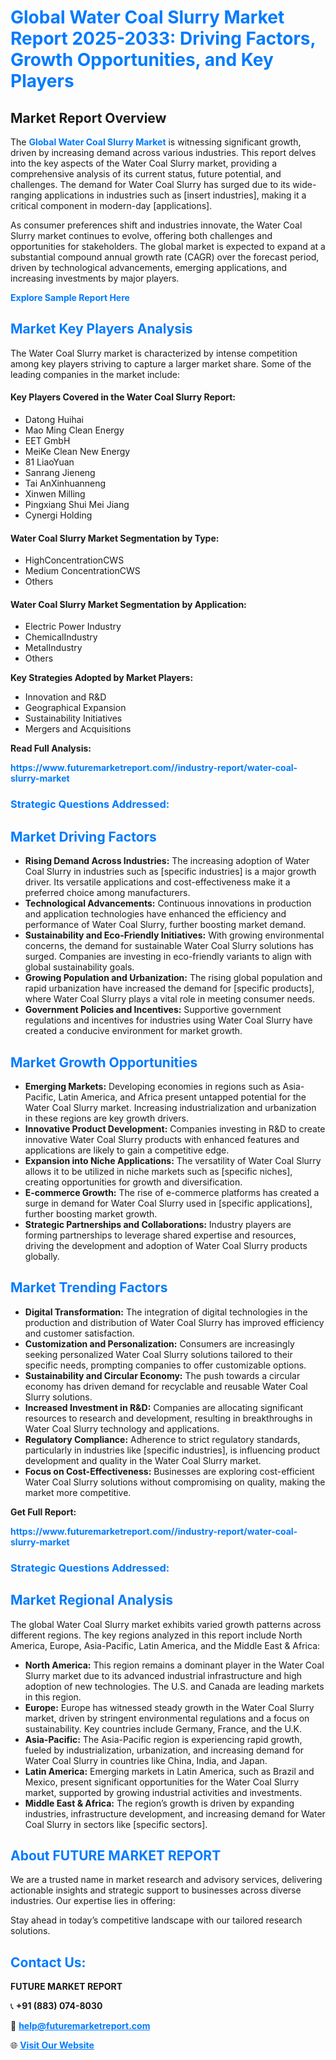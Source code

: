 <h1 style="color: #007BFF;">Global Water Coal Slurry Market Report 2025-2033: Driving Factors, Growth Opportunities, and Key Players</h1>

<section id="overview">
<h2>Market Report Overview</h2>
<p>The <a href="https://www.futuremarketreport.com//industry-report/water-coal-slurry-market" style="color: #007BFF; text-decoration: none;"><strong>Global Water Coal Slurry Market</strong></a> is witnessing significant growth, driven by increasing demand across various industries. This report delves into the key aspects of the Water Coal Slurry market, providing a comprehensive analysis of its current status, future potential, and challenges. The demand for Water Coal Slurry has surged due to its wide-ranging applications in industries such as [insert industries], making it a critical component in modern-day [applications].</p>
<p>As consumer preferences shift and industries innovate, the Water Coal Slurry market continues to evolve, offering both challenges and opportunities for stakeholders. The global market is expected to expand at a substantial compound annual growth rate (CAGR) over the forecast period, driven by technological advancements, emerging applications, and increasing investments by major players.</p>
</section>

<section id="overview">
<p><a href="https://www.futuremarketreport.com//request-sample/reportId=48118" style="color: #007BFF; text-decoration: none;"><strong>Explore Sample Report Here</strong></a></p>
</section>

<section id="key-players">
<h2 style="color: #007BFF;">Market Key Players Analysis</h2>
<p>The Water Coal Slurry market is characterized by intense competition among key players striving to capture a larger market share. Some of the leading companies in the market include:</p>
<h4>Key Players Covered in the Water Coal Slurry Report:</h4>
<ul><li>Datong Huihai</li><li>Mao Ming Clean Energy</li><li>EET GmbH</li><li>MeiKe Clean New Energy</li><li>81 LiaoYuan</li><li>Sanrang Jieneng</li><li>Tai AnXinhuanneng</li><li>Xinwen Milling</li><li>Pingxiang Shui Mei Jiang</li><li>Cynergi Holding</li></ul>
<h4>Water Coal Slurry Market Segmentation by Type:</h4>
<ul><li>HighConcentrationCWS</li><li>Medium ConcentrationCWS</li><li>Others</li></ul>

<h4>Water Coal Slurry Market Segmentation by Application:</h4>
<ul><li>Electric Power Industry</li><li>ChemicalIndustry</li><li>MetalIndustry</li><li>Others</li></ul>
<p><strong>Key Strategies Adopted by Market Players:</strong></p>
<ul>
<li>Innovation and R&D</li>
<li>Geographical Expansion</li>
<li>Sustainability Initiatives</li>
<li>Mergers and Acquisitions</li>
</ul>
</section>

<section>
<p><strong>Read Full Analysis: </strong></p><a href="https://www.futuremarketreport.com//industry-report/water-coal-slurry-market" style="color: #007BFF; text-decoration: none;"><strong>https://www.futuremarketreport.com//industry-report/water-coal-slurry-market</strong></a>
<h3 style="color: #007BFF;">Strategic Questions Addressed:</h3>
</section>

<section id="driving-factors">
<h2 style="color: #007BFF;">Market Driving Factors</h2>
<ul>
<li><strong>Rising Demand Across Industries:</strong> The increasing adoption of Water Coal Slurry in industries such as [specific industries] is a major growth driver. Its versatile applications and cost-effectiveness make it a preferred choice among manufacturers.</li>
<li><strong>Technological Advancements:</strong> Continuous innovations in production and application technologies have enhanced the efficiency and performance of Water Coal Slurry, further boosting market demand.</li>
<li><strong>Sustainability and Eco-Friendly Initiatives:</strong> With growing environmental concerns, the demand for sustainable Water Coal Slurry solutions has surged. Companies are investing in eco-friendly variants to align with global sustainability goals.</li>
<li><strong>Growing Population and Urbanization:</strong> The rising global population and rapid urbanization have increased the demand for [specific products], where Water Coal Slurry plays a vital role in meeting consumer needs.</li>
<li><strong>Government Policies and Incentives:</strong> Supportive government regulations and incentives for industries using Water Coal Slurry have created a conducive environment for market growth.</li>
</ul>
</section>

<section id="growth-opportunities">
<h2 style="color: #007BFF;">Market Growth Opportunities</h2>
<ul>
<li><strong>Emerging Markets:</strong> Developing economies in regions such as Asia-Pacific, Latin America, and Africa present untapped potential for the Water Coal Slurry market. Increasing industrialization and urbanization in these regions are key growth drivers.</li>
<li><strong>Innovative Product Development:</strong> Companies investing in R&D to create innovative Water Coal Slurry products with enhanced features and applications are likely to gain a competitive edge.</li>
<li><strong>Expansion into Niche Applications:</strong> The versatility of Water Coal Slurry allows it to be utilized in niche markets such as [specific niches], creating opportunities for growth and diversification.</li>
<li><strong>E-commerce Growth:</strong> The rise of e-commerce platforms has created a surge in demand for Water Coal Slurry used in [specific applications], further boosting market growth.</li>
<li><strong>Strategic Partnerships and Collaborations:</strong> Industry players are forming partnerships to leverage shared expertise and resources, driving the development and adoption of Water Coal Slurry products globally.</li>
</ul>
</section>

<section id="trending-factors">
<h2 style="color: #007BFF;">Market Trending Factors</h2>
<ul>
<li><strong>Digital Transformation:</strong> The integration of digital technologies in the production and distribution of Water Coal Slurry has improved efficiency and customer satisfaction.</li>
<li><strong>Customization and Personalization:</strong> Consumers are increasingly seeking personalized Water Coal Slurry solutions tailored to their specific needs, prompting companies to offer customizable options.</li>
<li><strong>Sustainability and Circular Economy:</strong> The push towards a circular economy has driven demand for recyclable and reusable Water Coal Slurry solutions.</li>
<li><strong>Increased Investment in R&D:</strong> Companies are allocating significant resources to research and development, resulting in breakthroughs in Water Coal Slurry technology and applications.</li>
<li><strong>Regulatory Compliance:</strong> Adherence to strict regulatory standards, particularly in industries like [specific industries], is influencing product development and quality in the Water Coal Slurry market.</li>
<li><strong>Focus on Cost-Effectiveness:</strong> Businesses are exploring cost-efficient Water Coal Slurry solutions without compromising on quality, making the market more competitive.</li>
</ul>
</section>

<section>
<p><strong>Get Full Report: </strong></p><a href="https://www.futuremarketreport.com//industry-report/water-coal-slurry-market" style="color: #007BFF; text-decoration: none;"><strong>https://www.futuremarketreport.com//industry-report/water-coal-slurry-market</strong></a>
<h3 style="color: #007BFF;">Strategic Questions Addressed:</h3>
</section>


<section id="regional-analysis">
<h2 style="color: #007BFF;">Market Regional Analysis</h2>
<p>The global Water Coal Slurry market exhibits varied growth patterns across different regions. The key regions analyzed in this report include North America, Europe, Asia-Pacific, Latin America, and the Middle East & Africa:</p>
<ul>
<li><strong>North America:</strong> This region remains a dominant player in the Water Coal Slurry market due to its advanced industrial infrastructure and high adoption of new technologies. The U.S. and Canada are leading markets in this region.</li>
<li><strong>Europe:</strong> Europe has witnessed steady growth in the Water Coal Slurry market, driven by stringent environmental regulations and a focus on sustainability. Key countries include Germany, France, and the U.K.</li>
<li><strong>Asia-Pacific:</strong> The Asia-Pacific region is experiencing rapid growth, fueled by industrialization, urbanization, and increasing demand for Water Coal Slurry in countries like China, India, and Japan.</li>
<li><strong>Latin America:</strong> Emerging markets in Latin America, such as Brazil and Mexico, present significant opportunities for the Water Coal Slurry market, supported by growing industrial activities and investments.</li>
<li><strong>Middle East & Africa:</strong> The region’s growth is driven by expanding industries, infrastructure development, and increasing demand for Water Coal Slurry in sectors like [specific sectors].</li>
</ul>
</section>

<footer>
<h2 style="color: #007BFF;">About FUTURE MARKET REPORT</h2>
<p>We are a trusted name in market research and advisory services, delivering actionable insights and strategic support to businesses across diverse industries. Our expertise lies in offering:</p>

<p>Stay ahead in today’s competitive landscape with our tailored research solutions.</p>

<h2 style="color: #007BFF;">Contact Us:</h2>
<p><strong>FUTURE MARKET REPORT</strong></p>
<p>📞 <strong>+91 (883) 074-8030</strong></p>
<p>📧 <strong><a href="mailto:help@futuremarketreport.com" style="color: #007BFF;">help@futuremarketreport.com</a></strong></p>
<p>🌐 <strong><a href="https://www.futuremarketreport.com/" style="color: #007BFF;">Visit Our Website</a></strong></p>
</footer>